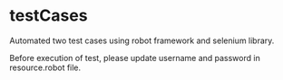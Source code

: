# testCases

Automated two test cases using robot framework and selenium library.

Before execution of test, please update username and password in resource.robot file.
